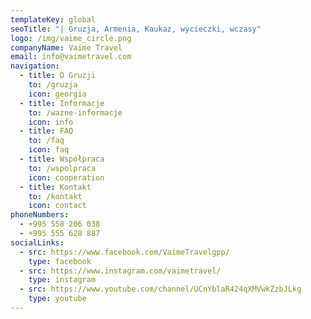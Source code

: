 ```yaml
---
templateKey: global
seoTitle: "| Gruzja, Armenia, Kaukaz, wycieczki, wczasy"
logo: /img/vaime_circle.png
companyName: Vaime Travel
email: info@vaimetravel.com
navigation:
  - title: O Gruzji
    to: /gruzja
    icon: georgia
  - title: Informacje
    to: /wazne-informacje
    icon: info
  - title: FAQ
    to: /faq
    icon: faq
  - title: Współpraca
    to: /wspolpraca
    icon: cooperation
  - title: Kontakt
    to: /kontakt
    icon: contact
phoneNumbers:
  - +995 558 206 038
  - +995 555 628 887
socialLinks:
  - src: https://www.facebook.com/VaimeTravelgpp/
    type: facebook
  - src: https://www.instagram.com/vaimetravel/
    type: instagram
  - src: https://www.youtube.com/channel/UCnYblaR424qXMVwkZzbJLkg
    type: youtube
---
```

